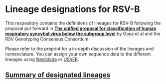 # Lineage designations for RSV-B
This respository contains the definitions of lineages for RSV-B following the proposal put forward in [**The unified proposal for classification of human respiratory syncytial virus below the subgroup level**](https://www.medrxiv.org/content/10.1101/2024.02.13.24302237v1) by Goya et al and the RSV Genotyping Consensus Consortium.

Please refer to the preprint for a in-depth discussion of the lineages and nomenclature. You can assign your own sequence data to the different lineages using [Nextclade](https://clades.nextstrain.org) or [UShER](https://genome.ucsc.edu/cgi-bin/hgPhyloPlace).

## [Summary of designated lineages](.auto-generated/clades.md)
